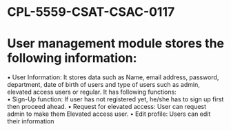 # CPL-5559-CSAT-CSAC-0117
# User management module stores the following information:
• User Information: It stores data such as Name, email address, password, department, date of
birth of users and type of users such as admin, elevated access users or regular.
It has following functions:        
• Sign-Up function: If user has not registered yet, he/she has to sign up first then proceed ahead.
• Request for elevated access: User can request admin to make them Elevated access user.
• Edit profile: Users can edit their information
